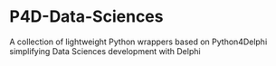 # P4D-Data-Sciences
A collection of lightweight Python wrappers based on Python4Delphi simplifying Data Sciences development with Delphi
